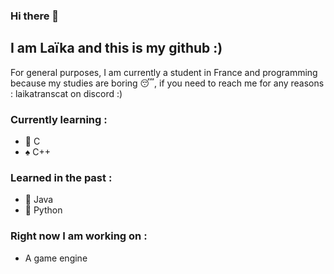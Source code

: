 ### Hi there 👋

## I am Laïka and this is my github :)

For general purposes, I am currently a student in France and programming because my studies are boring 😴, if you need to reach me for any reasons : laikatranscat on discord :)

### Currently learning : 
- 🌱 C
- ♠ C++

### Learned in the past :
- 🍵 Java
- 🐍 Python

### Right now I am working on : 
- A game engine



<!--
**LaikaSerrano/LaikaSerrano** is a ✨ _special_ ✨ repository because its `README.md` (this file) appears on your GitHub profile.

Here are some ideas to get you started:

- 🔭 I’m currently working on ...
- 🌱 I’m currently learning ...
- 👯 I’m looking to collaborate on ...
- 🤔 I’m looking for help with ...
- 💬 Ask me about ...
- 📫 How to reach me: ...
- 😄 Pronouns: ...
- ⚡ Fun fact: ...
-->
